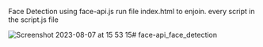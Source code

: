 Face Detection using face-api.js
run file index.html to enjoin.
every script in the script.js file

![Screenshot 2023-08-07 at 15 53 15](https://github.com/xthanhx/face-api_face_detection/assets/63955571/d29e7653-69cd-4e76-981b-d9890d1cca40)# face-api_face_detection
